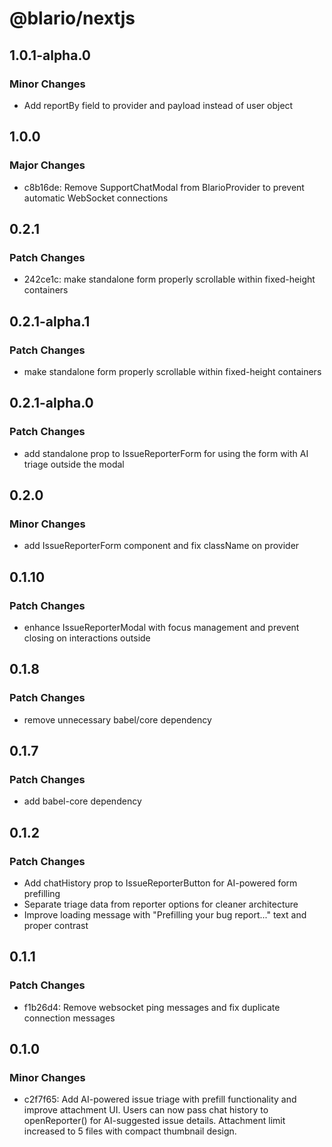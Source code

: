 # @blario/nextjs

## 1.0.1-alpha.0

### Minor Changes

- Add reportBy field to provider and payload instead of user object

## 1.0.0

### Major Changes

- c8b16de: Remove SupportChatModal from BlarioProvider to prevent automatic WebSocket connections

## 0.2.1

### Patch Changes

- 242ce1c: make standalone form properly scrollable within fixed-height containers

## 0.2.1-alpha.1

### Patch Changes

- make standalone form properly scrollable within fixed-height containers

## 0.2.1-alpha.0

### Patch Changes

- add standalone prop to IssueReporterForm for using the form with AI triage outside the modal

## 0.2.0

### Minor Changes

- add IssueReporterForm component and fix className on provider

## 0.1.10

### Patch Changes

- enhance IssueReporterModal with focus management and prevent closing on interactions outside

## 0.1.8

### Patch Changes

- remove unnecessary babel/core dependency

## 0.1.7

### Patch Changes

- add babel-core dependency

## 0.1.2

### Patch Changes

- Add chatHistory prop to IssueReporterButton for AI-powered form prefilling
- Separate triage data from reporter options for cleaner architecture
- Improve loading message with "Prefilling your bug report..." text and proper contrast

## 0.1.1

### Patch Changes

- f1b26d4: Remove websocket ping messages and fix duplicate connection messages

## 0.1.0

### Minor Changes

- c2f7f65: Add AI-powered issue triage with prefill functionality and improve attachment UI. Users can now pass chat history to openReporter() for AI-suggested issue details. Attachment limit increased to 5 files with compact thumbnail design.
